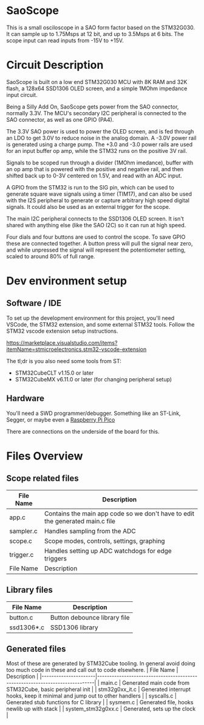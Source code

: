 # SaoScope

This is a small osciloscope in a SAO form factor based on the STM32G030. It can sample up to 1.75Msps at 12 bit, and up to 3.5Msps at 6 bits. The scope input can read inputs from -15V to +15V.

# Circuit Description

SaoScope is built on a low end STM32G030 MCU with 8K RAM and 32K flash, a 128x64 SSD1306 OLED screen, and a simple 1MOhm impedance input circuit.

Being a Silly Add On, SaoScope gets power from the SAO connector, normally 3.3V. The MCU's secondary I2C peripheral is connected to the SAO connector, as well as one GPIO (PA4).

The 3.3V SAO power is used to power the OLED screen, and is fed through an LDO to get 3.0V to reduce noise in the analog domain. A -3.0V power rail is generated using a charge pump. The +3.0 and -3.0 power rails are used for an input buffer op amp, while the STM32 runs on the positive 3V rail.

Signals to be scoped run through a divider (1MOhm imedance), buffer with an op amp that is powered with the positive and negative rail, and then shifted back up to 0-3V centered on 1.5V, and read with an ADC input. 

A GPIO from the STM32 is run to the SIG pin, which can be used to generate square wave signals using a timer (TIM17), and can also be used with the I2S peripheral to generate or capture arbitrary high speed digital signals. It could also be used as an external trigger for the scope.

The main I2C peripheral connects to the SSD1306 OLED screen. It isn't shared with anything else (like the SAO I2C) so it can run at high speed.

Four dials and four buttons are used to control the scope. To save GPIO these are connected together. A button press will pull the signal near zero, and while unpressed the signal will represent the potentiometer setting, scaled to around 80% of full range.

# Dev environment setup

## Software / IDE
To set up the development environment for this project, you'll need VSCode, the STM32 extension, and some external STM32 tools. Follow the STM32 vscode extension setup instructions.

https://marketplace.visualstudio.com/items?itemName=stmicroelectronics.stm32-vscode-extension

The tl;dr is you also need some tools from ST:

* STM32CubeCLT v1.15.0 or later
* STM32CubeMX v6.11.0 or later (for changing peripheral setup)

## Hardware

You'll need a SWD programmer/debugger. Something like an ST-Link, Segger, or maybe even a [Raspberry Pi Pico](https://github.com/raspberrypi/debugprobe?tab=readme-ov-file)

There are connections on the underside of the board for this.

# Files Overview

## Scope related files

| File Name | Description |
|-----------|-------------|
| app.c     | Contains the main app code so we don't have to edit the generated main.c file |
| sampler.c | Handles sampling from the ADC |
| scope.c   | Scope modes, controls, settings, graphing |
| trigger.c | Handles setting up ADC watchdogs for edge triggers |
| File Name | Description |

## Library files

| File Name  | Description                  |
|------------|------------------------------|
| button.c   | Button debounce library file |
| ssd1306*.c | SSD1306 library              |

## Generated files

Most of these are generated by STM32Cube tooling. In general avoid doing too much code in these and call out to code elsewhere.
| File Name            | Description                                                                 |
|----------------------|-----------------------------------------------------------------------------|
| main.c               | Generated main code from STM32Cube, basic peripheral init                   |
| stm32g0xx_it.c       | Generated interrupt hooks, keep it minimal and jump out to other handlers   |
| syscalls.c           | Generated stub functions for C library                                      |
| sysmem.c             | Generated file, hooks newlib up with stack                                  |
| system_stm32g0xx.c   | Generated, sets up the clock                                                |
